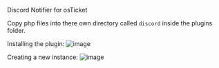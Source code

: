 Discord Notifier for osTicket

Copy php files into there own directory called `discord` inside the plugins folder.

Installing the plugin:
![image](https://github.com/user-attachments/assets/3bad3e2c-6ce3-4009-ab14-d3055a572871)

Creating a new instance:
![image](https://github.com/user-attachments/assets/e5fa94ae-93d8-4dc6-af26-51efad92a80d)
